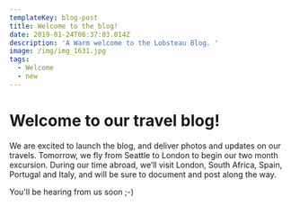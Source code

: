 ```yaml
---
templateKey: blog-post
title: Welcome to the blog!
date: 2019-01-24T06:37:03.014Z
description: 'A Warm welcome to the Lobsteau Blog. '
image: /img/img_1631.jpg
tags:
  - Welcome
  - new
---
```

# Welcome to our travel blog!

We are excited to launch the blog, and deliver photos and updates on our travels. Tomorrow, we fly from Seattle to London to begin our two month excursion. During our time abroad, we’ll visit London, South Africa, Spain, Portugal and Italy, and will be sure to document and post along the way. 

You'll be hearing from us soon ;-)
